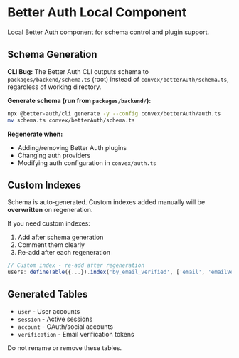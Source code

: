 # Better Auth Local Component

Local Better Auth component for schema control and plugin support.

## Schema Generation

**CLI Bug:** The Better Auth CLI outputs schema to `packages/backend/schema.ts` (root) instead of `convex/betterAuth/schema.ts`, regardless of working directory.

**Generate schema (run from `packages/backend/`):**
```bash
npx @better-auth/cli generate -y --config convex/betterAuth/auth.ts
mv schema.ts convex/betterAuth/schema.ts
```

**Regenerate when:**
- Adding/removing Better Auth plugins
- Changing auth providers
- Modifying auth configuration in `convex/auth.ts`

## Custom Indexes

Schema is auto-generated. Custom indexes added manually will be **overwritten** on regeneration.

If you need custom indexes:
1. Add after schema generation
2. Comment them clearly
3. Re-add after each regeneration

```typescript
// Custom index - re-add after regeneration
users: defineTable({...}).index('by_email_verified', ['email', 'emailVerified'])
```

## Generated Tables

- `user` - User accounts
- `session` - Active sessions
- `account` - OAuth/social accounts
- `verification` - Email verification tokens

Do not rename or remove these tables.
